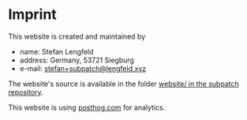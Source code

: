 # Imprint

This website is created and maintained by

* name: Stefan Lengfeld
* address: Germany, 53721 Siegburg
* e-mail: [stefan+subpatch@lengfeld.xyz](mailto:stefan+subpatch@lengfeld.xyz)

The website's source is available in the folder
[website/ in the subpatch repository](https://github.com/lengfeld/subpatch/tree/main/website).

This website is using [posthog.com](https://posthog.com/) for analytics.
